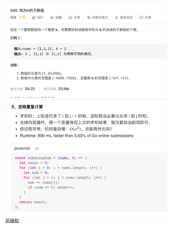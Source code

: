 ![avatar](/image/hk.png)
![avatar](/image/hk1.png)
[前缀和](https://leetcode-cn.com/problems/subarray-sum-equals-k/solution/dai-ni-da-tong-qian-zhui-he-cong-zui-ben-fang-fa-y/)
